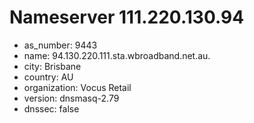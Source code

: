 # Nameserver 111.220.130.94

* as_number: 9443
* name: 94.130.220.111.sta.wbroadband.net.au.
* city: Brisbane
* country: AU
* organization: Vocus Retail
* version: dnsmasq-2.79
* dnssec: false
